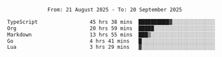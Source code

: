 <div align="center">
<p style="text-align: center;">
<!--START_SECTION:waka-->

```txt
From: 21 August 2025 - To: 20 September 2025

TypeScript                 45 hrs 38 mins  ██████████▓░░░░░░░░░░░░░░   43.23 %
Org                        20 hrs 59 mins  █████░░░░░░░░░░░░░░░░░░░░   19.88 %
Markdown                   13 hrs 55 mins  ███▒░░░░░░░░░░░░░░░░░░░░░   13.19 %
Go                         4 hrs 41 mins   █░░░░░░░░░░░░░░░░░░░░░░░░   04.44 %
Lua                        3 hrs 29 mins   ▓░░░░░░░░░░░░░░░░░░░░░░░░   03.30 %
```

<!--END_SECTION:waka-->
</p>
</div>
